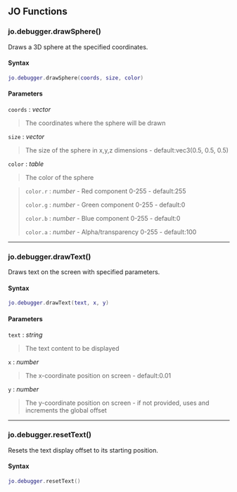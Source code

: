 
## JO Functions

### jo.debugger.drawSphere()

<!-- @include: ./slots/headers.md#client|jo.debugger.drawSphere -->

Draws a 3D sphere at the specified coordinates. <br>

<!-- @include: ./slots/descriptions.md#client|jo.debugger.drawSphere -->

#### Syntax

```lua
jo.debugger.drawSphere(coords, size, color)

```

#### Parameters

`coords` : _vector_
> The coordinates where the sphere will be drawn
>

`size` : _vector_ <BadgeOptional />
> The size of the sphere in x,y,z dimensions - default:vec3(0.5, 0.5, 0.5)
>

`color` : _table_ <BadgeOptional />

> The color of the sphere
>

> `color.r` : _number_ - Red component 0-255 - default:255
> 
> `color.g` : _number_ - Green component 0-255 - default:0
> 
> `color.b` : _number_ - Blue component 0-255 - default:0
> 
> `color.a` : _number_ - Alpha/transparency 0-255 - default:100
> 

<!-- @include: ./slots/examples.md#client|jo.debugger.drawSphere -->

<!-- @include: ./slots/footers.md#client|jo.debugger.drawSphere -->

---

### jo.debugger.drawText()

<!-- @include: ./slots/headers.md#client|jo.debugger.drawText -->

Draws text on the screen with specified parameters. <br>

<!-- @include: ./slots/descriptions.md#client|jo.debugger.drawText -->

#### Syntax

```lua
jo.debugger.drawText(text, x, y)

```

#### Parameters

`text` : _string_
> The text content to be displayed
>

`x` : _number_ <BadgeOptional />
> The x-coordinate position on screen - default:0.01
>

`y` : _number_ <BadgeOptional />
> The y-coordinate position on screen - if not provided, uses and increments the global offset
>

<!-- @include: ./slots/examples.md#client|jo.debugger.drawText -->

<!-- @include: ./slots/footers.md#client|jo.debugger.drawText -->

---

### jo.debugger.resetText()

<!-- @include: ./slots/headers.md#client|jo.debugger.resetText -->

Resets the text display offset to its starting position. <br>

<!-- @include: ./slots/descriptions.md#client|jo.debugger.resetText -->

#### Syntax

```lua
jo.debugger.resetText()

```

<!-- @include: ./slots/examples.md#client|jo.debugger.resetText -->

<!-- @include: ./slots/footers.md#client|jo.debugger.resetText -->

